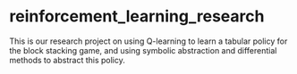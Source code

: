 # reinforcement_learning_research

This is our research project on using Q-learning to learn a tabular policy for the block stacking game, and using symbolic abstraction and differential methods to abstract this policy.
